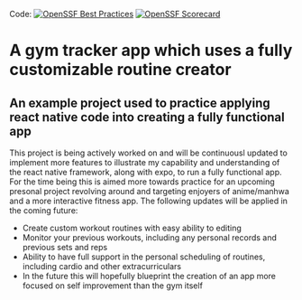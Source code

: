 Code: [![OpenSSF Best Practices](https://www.bestpractices.dev/projects/1/badge)](https://www.bestpractices.dev/projects/1) [![OpenSSF Scorecard](https://api.securityscorecards.dev/projects/github.com/Fedmichard/gym_tracker/badge)](https://securityscorecards.dev/viewer/?uri=github.com/Fedmichard/gym_tracker)
# A gym tracker app which uses a fully customizable routine creator

## An example project used to practice applying react native code into creating a fully functional app

This project is being actively worked on and will be continuousl updated to implement more features to illustrate my capability and understanding of the react native framework, along with expo, to run a fully functional app. For the time being this is aimed more towards practice for an upcoming presonal project revolving around and targeting enjoyers of anime/manhwa and a more interactive fitness app. The following updates will be applied in the coming future:

* Create custom workout routines with easy ability to editing
* Monitor your previous workouts, including any personal records and previous sets and reps
* Ability to have full support in the personal scheduling of routines, including cardio and other extracurriculars
* In the future this will hopefully blueprint the creation of an app more focused on self improvement than the gym itself
